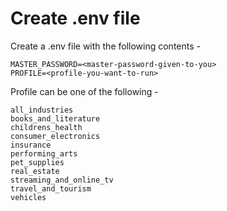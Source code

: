 # Create .env file 
Create a .env file with the following contents - 

```shell
MASTER_PASSWORD=<master-password-given-to-you>
PROFILE=<profile-you-want-to-run>
```

Profile can be one of the following - 

```shell
all_industries
books_and_literature
childrens_health
consumer_electronics
insurance
performing_arts
pet_supplies
real_estate
streaming_and_online_tv
travel_and_tourism
vehicles
```